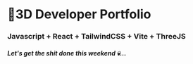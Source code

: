 # 🚀3D Developer Portfolio

### Javascript + React + TailwindCSS + Vite + ThreeJS
##### Let's get the shit done this weekend 💀...

